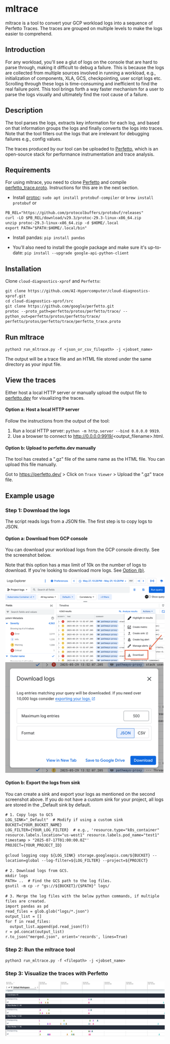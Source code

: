 <!--
 Copyright 2023 Google LLC
 
 Licensed under the Apache License, Version 2.0 (the "License");
 you may not use this file except in compliance with the License.
 You may obtain a copy of the License at
 
      https://www.apache.org/licenses/LICENSE-2.0
 
 Unless required by applicable law or agreed to in writing, software
 distributed under the License is distributed on an "AS IS" BASIS,
 WITHOUT WARRANTIES OR CONDITIONS OF ANY KIND, either express or implied.
 See the License for the specific language governing permissions and
 limitations under the License.
 -->
# mltrace

mltrace is a tool to convert your GCP workload logs into a sequence of Perfetto
Traces. The traces are grouped on multiple levels to make the logs easier to
comprehend.

## Introduction

For any workload, you'll see a glut of logs on the console that are hard to
parse through, making it difficult to debug a failure. This is because the logs
are collected from multiple sources involved in running a workload, e.g.,
initialization of components, XLA, GCS, checkpointing, user script logs etc.
Scrolling through these logs is time-consuming and inefficient to find the
real failure point. This tool brings forth a way faster mechanism for a user to
parse the logs visually and ultimately find the root cause of a failure.

## Description

The tool parses the logs, extracts key information for each log, and based on
that information groups the logs and finally converts the logs into traces. Note
that the tool filters out the logs that are irrelevant for debugging failures
e.g., config values.

The traces produced by our tool can be uploaded to
[Perfetto](https://perfetto.dev/), which is an open-source stack for performance
instrumentation and trace analysis.

## Requirements

For using mltrace, you need to clone [Perfetto](https://github.com/google/perfetto)
and compile [perfetto_trace.proto](https://github.com/google/perfetto/protos/perfetto/trace/perfetto_trace.proto).
Instructions for this are in the next section.

- Install [protoc](https://grpc.io/docs/protoc-installation/):
`sudo apt install protobuf-compiler` or `brew install protobuf` or

```
PB_REL="https://github.com/protocolbuffers/protobuf/releases"
curl -LO $PB_REL/download/v29.3/protoc-29.3-linux-x86_64.zip
unzip protoc-29.3-linux-x86_64.zip -d $HOME/.local
export PATH="$PATH:$HOME/.local/bin"
```

- Install pandas:
`pip install pandas`

- You'll also need to install the google package and make sure it's up-to-date:
`pip install --upgrade google-api-python-client`


## Installation

Clone `cloud-diagnostics-xprof` and `Perfetto`:

```
git clone https://github.com/AI-Hypercomputer/cloud-diagnostics-xprof.git
cd cloud-diagnostics-xprof/src
git clone https://github.com/google/perfetto.git
protoc --proto_path=perfetto/protos/perfetto/trace/ --python_out=perfetto/protos/perfetto/trace/ perfetto/protos/perfetto/trace/perfetto_trace.proto
```

## Run mltrace

```
python3 run_mltrace.py -f <json_or_csv_filepath> -j <jobset_name>
```
The output will be a trace file and an HTML file stored under the same directory
as your input file.

## View the traces

Either host a local HTTP server or manually upload the output file to
[perfetto.dev](https://perfetto.dev/) for visualizing the traces.

#### Option a: Host a local HTTP server

Follow the instructions from the output of the tool:

1. Run a local HTTP server: `python -m http.server --bind 0.0.0.0 9919`.
2. Use a browser to connect to http://0.0.0.0:9919/<output_filename>.html.

#### Option b: Upload to perfetto.dev manually

The tool has created a ".gz" file of the same name as the HTML file. You can
upload this file manually.

Got to https://perfetto.dev/ > Click on `Trace Viewer` > Upload the ".gz" trace
file.


## Example usage

### Step 1: Download the logs

The script reads logs from a JSON file. The first step is to copy logs to JSON.

#### Option a: Download from GCP console

You can download your workload logs from the GCP console directly. See the
screenshot below.

Note that this option has a max limit of 10k on the number of logs to download.
If you're looking to download more logs. See
[Option (b)](#option-b-export-the-logs-from-sink).

<img src="docs/images/ex1-download-1.png" width="700">
<img src="docs/images/ex1-download-2.png" width="500">

#### Option b: Export the logs from sink

You can create a sink and export your logs as mentioned on the second screenshot
above. If you do not have a custom sink for your project, all logs are stored in
the _Default sink by default.

```
# 1. Copy logs to GCS
LOG_SINK="_Default"  # Modify if using a custom sink
BUCKET={YOUR_BUCKET_NAME}
LOG_FILTER={YOUR_LOG_FILTER}  # e.g., 'resource.type="k8s_container" resource.labels.location="us-west1" resource.labels.pod_name="test1" timestamp > "2025-07-17T01:00:00.0Z"'
PROJECT={YOUR_PROJECT_ID}

gcloud logging copy ${LOG_SINK} storage.googleapis.com/${BUCKET} --location=global --log-filter=${LOG_FILTER} --project=${PROJECT}

# 2. Download logs from GCS.
mkdir logs
PATH= ..  # Find the GCS path to the log files.
gsutil -m cp -r "gs://${BUCKET}/{$PATH}" logs/

# 3. Merge the log files with the below python commands, if multiple files are created.
import pandas as pd
read_files = glob.glob("logs/*.json")
output_list = []
for f in read_files:
  output_list.append(pd.read_json(f))
r = pd.concat(output_list)
r.to_json("merged.json", orient='records', lines=True)
```

### Step 2: Run the mltrace tool

```
python3 run_mltrace.py -f <filepath> -j <jobset_name>
```

### Step 3: Visualize the traces with Perfetto

![Visualize with Perfetto](docs/images/ex1-perfetto.png "Visualize with Perfetto")

